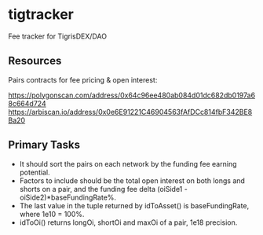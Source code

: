 # tigtracker
Fee tracker for TigrisDEX/DAO

## Resources
Pairs contracts for fee pricing & open interest:

https://polygonscan.com/address/0x64c96ee480ab084d01dc682db0197a68c664d724
https://arbiscan.io/address/0x0e6E91221C46904563fAfDCc814fbF342BE8Ba20

## Primary Tasks
- It should sort the pairs on each network by the funding fee earning potential.
- Factors to include should be the total open interest on both longs and shorts on a pair, and the funding fee delta (oiSide1 - oiSide2)*baseFundingRate%.
- The last value in the tuple returned by idToAsset() is baseFundingRate, where 1e10 = 100%.
- idToOi() returns longOi, shortOi and maxOi of a pair, 1e18 precision.
